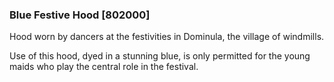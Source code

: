 ### Blue Festive Hood [802000]

Hood worn by dancers at the festivities in Dominula, the village of windmills.

Use of this hood, dyed in a stunning blue, is only permitted for the young maids who play the central role in the festival.